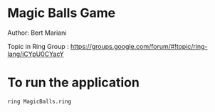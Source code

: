 Magic Balls Game
================

Author: Bert Mariani

Topic in Ring Group : https://groups.google.com/forum/#!topic/ring-lang/iCYpU0CYacY

# To run the application

	ring MagicBalls.ring
